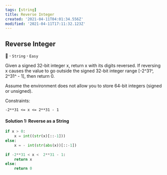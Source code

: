 ```yaml
---
tags: [string]
title: Reverse Integer
created: '2021-04-11T04:01:34.556Z'
modified: '2021-04-11T17:11:32.123Z'
---
```


## Reverse Integer
:dragon_face: **·** `String` **·** `Easy`

Given a signed 32-bit integer x, return x with its digits reversed. If reversing x causes the value to go outside the signed 32-bit integer range [-2^31^, 2^31^ - 1], then return 0.

Assume the environment does not allow you to store 64-bit integers (signed or unsigned).

Constraints:

`-2**31 <= x <= 2**31 - 1`

#### Solution 1: Reverse as a String
```python
if x > 0:
    x = int((str(x)[::-1]))
else:
    x = - int(str(abs(x))[::-1])
    
if -2**31 < x <  2**31 - 1:
    return x
else:
    return 0
```





